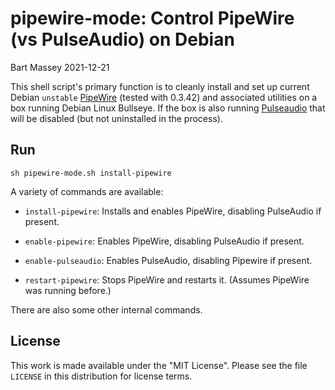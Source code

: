 # pipewire-mode: Control PipeWire (vs PulseAudio) on Debian
Bart Massey 2021-12-21

This shell script's primary function is to cleanly install
and set up current Debian `unstable`
[PipeWire](https://wiki.debian.org/PipeWire) (tested with
0.3.42) and associated utilities on a box running Debian
Linux Bullseye. If the box is also running
[Pulseaudio](https://wiki.debian.org/PulseAudio) that will
be disabled (but not uninstalled in the process).

## Run

    sh pipewire-mode.sh install-pipewire

A variety of commands are available:

* `install-pipewire`: Installs and enables PipeWire,
  disabling PulseAudio if present.

* `enable-pipewire`: Enables PipeWire, disabling PulseAudio
  if present.

* `enable-pulseaudio`: Enables PulseAudio, disabling Pipewire
  if present.

* `restart-pipewire`: Stops PipeWire and restarts
  it. (Assumes PipeWire was running before.)

There are also some other internal commands.

## License

This work is made available under the "MIT License". Please
see the file `LICENSE` in this distribution for license
terms.
